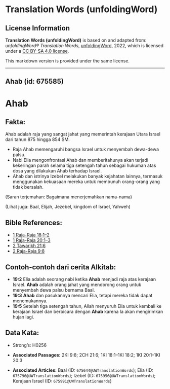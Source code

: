 # Translation Words (unfoldingWord)

## License Information

**Translation Words (unfoldingWord)** is based on and adapted from: _unfoldingWord® Translation Words_, [unfoldingWord](https://unfoldingword.org/utw), 2022, which is licensed under a [CC BY-SA 4.0 license](https://creativecommons.org/licenses/by-sa/4.0/legalcode.en).

This markdown version is provided under the same license.



--------------------------------

## Ahab (id: 675585)

Ahab
====

Fakta:
------

Ahab adalah raja yang sangat jahat yang memerintah kerajaan Utara Israel dari tahun 875 hingga 854 SM.

* Raja Ahab memengaruhi bangsa Israel untuk menyembah dewa\-dewa palsu.
* Nabi Elia mengonfrontasi Ahab dan memberitahunya akan terjadi kekeringan parah selama tiga setengah tahun sebagai hukuman atas dosa yang dilakukan Ahab terhadap Israel.
* Ahab dan istrinya Izebel melakukan banyak kejahatan lainnya, termasuk menggunakan kekuasaan mereka untuk membunuh orang\-orang yang tidak bersalah.

(Saran terjemahan: Bagaimana menerjemahkan nama\-nama)

(Lihat juga: Baal, Elijah, Jezebel, kingdom of Israel, Yahweh)

Bible References:
-----------------

* [1 Raja\-Raja 18:1–2](https://ref.ly/1Kgs0:0)
* [1 Raja\-Raja 20:1–3](https://ref.ly/1Kgs0:0)
* [2 Tawarikh 21:6](https://ref.ly/2Chr0:0)
* [2 Raja\-Raja 9:8](https://ref.ly/2Kgs0:0)

Contoh\-contoh dari cerita Alkitab:
-----------------------------------

* **19:2** Elia adalah seorang nabi ketika **Ahab** menjadi raja atas kerajaan Israel. **Ahab** adalah orang jahat yang mendorong orang untuk menyembah dewa palsu bernama Baal.
* **19:3** **Ahab** dan pasukannya mencari Elia, tetapi mereka tidak dapat menemukannya.
* **19:5** Setelah tiga setengah tahun, Allah menyuruh Elia untuk kembali ke kerajaan Israel dan berbicara dengan **Ahab** karena Ia akan mengirimkan hujan lagi.

Data Kata:
----------

* Strong’s: H0256

* **Associated Passages:** 2KI 9:8; 2CH 21:6; 1KI 18:1–1KI 18:2; 1KI 20:1–1KI 20:3
* **Associated Articles:** Baal (ID: `675644@UWTranslationWords`); Elia (ID: `675796@UWTranslationWords`); Izebel (ID: `675956@UWTranslationWords`); Kerajaan Israel (ID: `675991@UWTranslationWords`)

